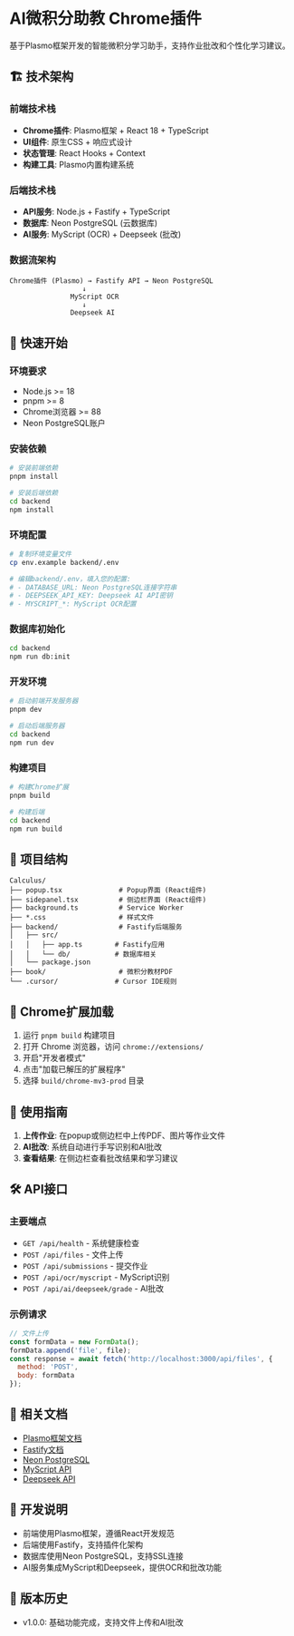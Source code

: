 # AI微积分助教 Chrome插件

基于Plasmo框架开发的智能微积分学习助手，支持作业批改和个性化学习建议。

## 🏗️ 技术架构

### 前端技术栈
- **Chrome插件**: Plasmo框架 + React 18 + TypeScript
- **UI组件**: 原生CSS + 响应式设计
- **状态管理**: React Hooks + Context
- **构建工具**: Plasmo内置构建系统

### 后端技术栈
- **API服务**: Node.js + Fastify + TypeScript
- **数据库**: Neon PostgreSQL (云数据库)
- **AI服务**: MyScript (OCR) + Deepseek (批改)

### 数据流架构
```
Chrome插件 (Plasmo) → Fastify API → Neon PostgreSQL
                  ↓
               MyScript OCR
                  ↓
               Deepseek AI
```

## 🚀 快速开始

### 环境要求
- Node.js >= 18
- pnpm >= 8
- Chrome浏览器 >= 88
- Neon PostgreSQL账户

### 安装依赖
```bash
# 安装前端依赖
pnpm install

# 安装后端依赖
cd backend
npm install
```

### 环境配置
```bash
# 复制环境变量文件
cp env.example backend/.env

# 编辑backend/.env，填入您的配置:
# - DATABASE_URL: Neon PostgreSQL连接字符串
# - DEEPSEEK_API_KEY: Deepseek AI API密钥
# - MYSCRIPT_*: MyScript OCR配置
```

### 数据库初始化
```bash
cd backend
npm run db:init
```

### 开发环境
```bash
# 启动前端开发服务器
pnpm dev

# 启动后端服务器
cd backend
npm run dev
```

### 构建项目
```bash
# 构建Chrome扩展
pnpm build

# 构建后端
cd backend
npm run build
```

## 📁 项目结构

```
Calculus/
├── popup.tsx              # Popup界面 (React组件)
├── sidepanel.tsx          # 侧边栏界面 (React组件)
├── background.ts          # Service Worker
├── *.css                  # 样式文件
├── backend/               # Fastify后端服务
│   ├── src/
│   │   ├── app.ts        # Fastify应用
│   │   └── db/           # 数据库相关
│   └── package.json
├── book/                  # 微积分教材PDF
└── .cursor/              # Cursor IDE规则
```

## 🔧 Chrome扩展加载

1. 运行 `pnpm build` 构建项目
2. 打开 Chrome 浏览器，访问 `chrome://extensions/`
3. 开启"开发者模式"
4. 点击"加载已解压的扩展程序"
5. 选择 `build/chrome-mv3-prod` 目录

## 📖 使用指南

1. **上传作业**: 在popup或侧边栏中上传PDF、图片等作业文件
2. **AI批改**: 系统自动进行手写识别和AI批改
3. **查看结果**: 在侧边栏查看批改结果和学习建议

## 🛠️ API接口

### 主要端点
- `GET /api/health` - 系统健康检查
- `POST /api/files` - 文件上传
- `POST /api/submissions` - 提交作业
- `POST /api/ocr/myscript` - MyScript识别
- `POST /api/ai/deepseek/grade` - AI批改

### 示例请求
```javascript
// 文件上传
const formData = new FormData();
formData.append('file', file);
const response = await fetch('http://localhost:3000/api/files', {
  method: 'POST',
  body: formData
});
```

## 🔗 相关文档

- [Plasmo框架文档](https://docs.plasmo.com/)
- [Fastify文档](https://www.fastify.io/)
- [Neon PostgreSQL](https://neon.tech/)
- [MyScript API](https://developer.myscript.com/)
- [Deepseek API](https://platform.deepseek.com/)

## 📝 开发说明

- 前端使用Plasmo框架，遵循React开发规范
- 后端使用Fastify，支持插件化架构
- 数据库使用Neon PostgreSQL，支持SSL连接
- AI服务集成MyScript和Deepseek，提供OCR和批改功能

## 🔄 版本历史

- v1.0.0: 基础功能完成，支持文件上传和AI批改
